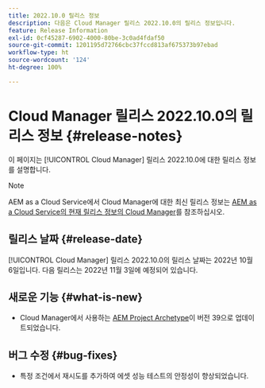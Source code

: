 ```yaml
---
title: 2022.10.0 릴리스 정보
description: 다음은 Cloud Manager 릴리스 2022.10.0의 릴리스 정보입니다.
feature: Release Information
exl-id: 0cf45287-6902-4000-80be-3c0ad4fdaf50
source-git-commit: 1201195d72766cbc37fccd813af675373b97ebad
workflow-type: ht
source-wordcount: '124'
ht-degree: 100%

---
```


# Cloud Manager 릴리스 2022.10.0의 릴리스 정보 {#release-notes}

이 페이지는 [!UICONTROL Cloud Manager] 릴리스 2022.10.0에 대한 릴리스 정보를 설명합니다.

>[!NOTE]
>
>AEM as a Cloud Service에서 Cloud Manager에 대한 최신 릴리스 정보는 [AEM as a Cloud Service의 현재 릴리스 정보의 Cloud Manager](https://experienceleague.adobe.com/docs/experience-manager-cloud-service/content/implementing/using-cloud-manager/release-notes-cloud-manager/release-notes-cm-current.html)를 참조하십시오.

## 릴리스 날짜 {#release-date}

[!UICONTROL Cloud Manager] 릴리스 2022.10.0의 릴리스 날짜는 2022년 10월 6일입니다. 다음 릴리스는 2022년 11월 3일에 예정되어 있습니다.

## 새로운 기능 {#what-is-new}

* Cloud Manager에서 사용하는 [AEM Project Archetype](https://experienceleague.adobe.com/docs/experience-manager-core-components/using/developing/archetype/overview.html)이 버전 39으로 업데이트되었습니다.

## 버그 수정 {#bug-fixes}

* 특정 조건에서 재시도를 추가하여 에셋 성능 테스트의 안정성이 향상되었습니다.
